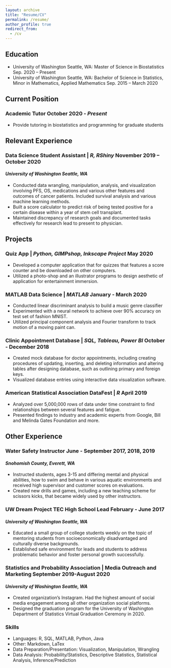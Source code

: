 ```yaml
---
layout: archive
title: "Resume/CV"
permalink: /resume/
author_profile: true
redirect_from:
  - /cv
---
```


## Education
* University of Washington Seattle, WA: 
Master of Science in Biostatistics 
Sep. 2020 – Present
* University of Washington Seattle, WA:
Bachelor of Science in Statistics, Minor in Mathematics, Applied Mathematics 
Sep. 2015 – March 2020

## Current Position
### Academic Tutor October 2020 - *Present*
* Provide tutoring in biostatistics and programming for graduate students

## Relevant Experience
### Data Science Student Assistant | *R, RShiny* November 2019 – October 2020
#### *University of Washington Seattle, WA*
* Conducted data wrangling, manipulation, analysis, and visualization involving PFS, OS, medications and various other features and outcomes of cancer patients. Included survival analysis and various machine learning methods.
* Built a score calculator to predict risk of being tested positive for a certain disease within a year of stem cell transplant.
* Maintained discrepancy of research goals and documented tasks effectively for research lead to present to physician.

## Projects
### Quiz App | *Python, GIMPshop, Inkscape Project* May 2020
* Developed a computer application that for quizzes that features a score counter and be downloaded on other computers.
* Utilized a photo-shop and an illustrator programs to design aesthetic of application for entertainment immersion.

### MATLAB Data Science | *MATLAB* January - March 2020
* Conducted linear discriminant analysis to build a music genre classifier
* Experimented with a neural network to achieve over 90% accuracy on test set of fashion MNIST.
* Utilized principal component analysis and Fourier transform to track motion of a moving paint can.

### Clinic Appointment Database | *SQL, Tableau, Power BI* October - December 2018
* Created mock database for doctor appointments, including creating procedures of updating, inserting, and deleting information and altering tables after designing database, such as outlining primary and foreign keys.
* Visualized database entries using interactive data visualization software.

### American Statistical Association DataFest | *R* April 2019
* Analyzed over 5,000,000 rows of data under time constraint to find relationships between several features and fatigue.
* Presented findings to industry and academic experts from Google, Bill and Melinda Gates Foundation and more.

## Other Experience
### Water Safety Instructor June - September 2017, 2018, 2019
#### *Snohomish County, Everett, WA*
* Instructed students, ages 3-15 and differing mental and physical abilities, how to swim and behave in various aquatic environments and received high supervisor and customer scores on evaluations.
* Created new drills and games, including a new teaching scheme for scissors kicks, that became widely used by other instructors.

### UW Dream Project TEC High School Lead February - June 2017
#### *University of Washington Seattle, WA*
* Educated a small group of college students weekly on the topic of mentoring students from socioeconomically disadvantaged and culturally diverse backgrounds.
* Established safe environment for leads and students to address problematic behavior and foster personal growth successfully.

### Statistics and Probability Association | Media Outreach and Marketing September 2019-August 2020
#### *University of Washington Seattle, WA*
* Created organization’s Instagram. Had the highest amount of social media engagement among all other organization social platforms.
* Designed the graduation program for the University of Washington Department of Statistics Virtual Graduation Ceremony in 2020.

### Skills

* Languages: R, SQL, MATLAB, Python, Java
* Other: Markdown, LaTex
* Data Preparation/Presentation: Visualization, Manipulation, Wrangling
* Data Analysis: Probability/Statistics, Descriptive Statistics, Statistical Analysis, Inference/Prediction

